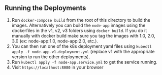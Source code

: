## Running the Deployments

1. Run `docker-compose build` from the root of this directory to build the images. Alternatively you can build the `node-app` images using the dockerfiles in the v1, v2, v3 folders using `docker build`. If you do it manually with docker build make sure you tag the images with 1.0, 2.0, 3.0 (ex: node-app:1.0, node-app:2.0, etc.).
1. You can then run one of the k8s deployment yaml files using `kubectl apply -f node-app-v1.deployment.yml` (replace v1 with the appropriate version to run the other deployments).
1. Run `kubectl apply -f node-app.service.yml` to get the service running.
1. Visit `https://localhost:8080` in your browser